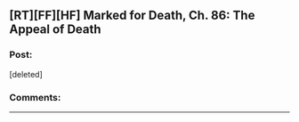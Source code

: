 ## [RT][FF][HF] Marked for Death, Ch. 86: The Appeal of Death

### Post:

[deleted]

### Comments:

---

